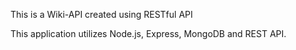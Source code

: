 This is a Wiki-API created using RESTful API

This application utilizes Node.js, Express, MongoDB and REST API.
